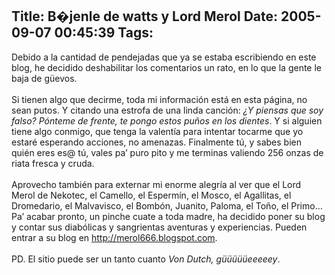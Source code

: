 Title: B�jenle de watts y Lord Merol
Date: 2005-09-07 00:45:39
Tags: 
---
Debido a la cantidad de pendejadas que ya se estaba escribiendo en este
blog, he decidido deshabilitar los comentarios un rato, en lo que la
gente le baja de güevos.<br/><br/>
Si tienen algo que decirme, toda mi información está en esta página, no sean putos. Y citando una estrofa de una linda canción: <em>¿Y piensas que soy falso? Pónteme de frente, te pongo estos puños en los dientes</em>.
Y si alguien tiene algo conmigo, que tenga la valentía para intentar
tocarme que yo estaré esperando acciones, no amenazas. Finalmente tú, y
sabes bien quién eres es@ tú, vales pa&#8217; puro pito y me terminas
valiendo 256 onzas de riata fresca y cruda.<br/><br/>
Aprovecho también para externar mi enorme alegría al ver que el Lord
Merol de Nekotec, el Camello, el Espermín, el Mosco, el Agallitas, el
Dromedario, el Malvavisco, el Bombón, Juanito, Paloma, el Toño, el Primo&#8230; Pa&#8217; acabar pronto, un pinche cuate a toda madre, ha
decidido poner su blog y contar sus diabólicas y sangrientas aventuras
y experiencias. Pueden entrar a su blog en <a target="_blank" href="http://merol666.blogspot.com"><a href="http://merol666.blogspot.com">http://merol666.blogspot.com</a></a>.<br/><br/>
PD. El sitio puede ser un tanto cuanto <em>Von Dutch, güüüüüeeeeey</em>.<br/><br/><br/><br/>
